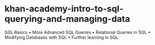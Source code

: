 # khan-academy-intro-to-sql-querying-and-managing-data
SQL Basics • More Advanced SQL Queries • Relational Queries in SQL • Modifying Databases with SQL • Further learning in SQL

